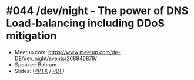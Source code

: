 # #044 /dev/night - The power of DNS Load-balancing including DDoS mitigation

* Meetup.com: https://www.meetup.com/de-DE/dev_night/events/268946879/
* Speaker: Bahram
* Slides: ([PPTX](https://github.com/dev-night/talks/raw/master/slides/2020/044_dnsdist/DnsDist.pptx) /  [PDF](https://github.com/dev-night/talks/raw/master/slides/2020/044_dnsdist/DnsDist.pdf))

